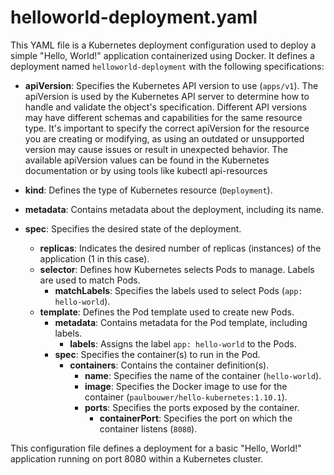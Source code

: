 # helloworld-deployment.yaml

This YAML file is a Kubernetes deployment configuration used to deploy a simple "Hello, World!" application containerized using Docker. It defines a deployment named `helloworld-deployment` with the following specifications:

- **apiVersion**: Specifies the Kubernetes API version to use (`apps/v1`).
  The apiVersion is used by the Kubernetes API server to determine how to handle and validate the object's specification.
  Different API versions may have different schemas and capabilities for the same resource type.
  It's important to specify the correct apiVersion for the resource you are creating or modifying, as using an outdated
  or unsupported version may cause issues or result in unexpected behavior. The available apiVersion values can be found in the Kubernetes documentation or by using tools like kubectl api-resources
  
- **kind**: Defines the type of Kubernetes resource (`Deployment`).
- **metadata**: Contains metadata about the deployment, including its name.
- **spec**: Specifies the desired state of the deployment.
  - **replicas**: Indicates the desired number of replicas (instances) of the application (1 in this case).
  - **selector**: Defines how Kubernetes selects Pods to manage. Labels are used to match Pods.
    - **matchLabels**: Specifies the labels used to select Pods (`app: hello-world`).
  - **template**: Defines the Pod template used to create new Pods.
    - **metadata**: Contains metadata for the Pod template, including labels.
      - **labels**: Assigns the label `app: hello-world` to the Pods.
    - **spec**: Specifies the container(s) to run in the Pod.
      - **containers**: Contains the container definition(s).
        - **name**: Specifies the name of the container (`hello-world`).
        - **image**: Specifies the Docker image to use for the container (`paulbouwer/hello-kubernetes:1.10.1`).
        - **ports**: Specifies the ports exposed by the container.
          - **containerPort**: Specifies the port on which the container listens (`8080`).

This configuration file defines a deployment for a basic "Hello, World!" application running on port 8080 within a Kubernetes cluster.
